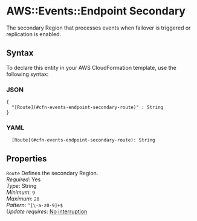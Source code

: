 # AWS::Events::Endpoint Secondary<a name="aws-properties-events-endpoint-secondary"></a>

The secondary Region that processes events when failover is triggered or replication is enabled\.

## Syntax<a name="aws-properties-events-endpoint-secondary-syntax"></a>

To declare this entity in your AWS CloudFormation template, use the following syntax:

### JSON<a name="aws-properties-events-endpoint-secondary-syntax.json"></a>

```
{
  "[Route](#cfn-events-endpoint-secondary-route)" : String
}
```

### YAML<a name="aws-properties-events-endpoint-secondary-syntax.yaml"></a>

```
  [Route](#cfn-events-endpoint-secondary-route): String
```

## Properties<a name="aws-properties-events-endpoint-secondary-properties"></a>

`Route` <a name="cfn-events-endpoint-secondary-route"></a>
Defines the secondary Region\.  
_Required_: Yes  
_Type_: String  
_Minimum_: `9`  
_Maximum_: `20`  
_Pattern_: `^[\-a-z0-9]+$`  
_Update requires_: [No interruption](https://docs.aws.amazon.com/AWSCloudFormation/latest/UserGuide/using-cfn-updating-stacks-update-behaviors.html#update-no-interrupt)
